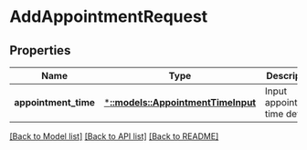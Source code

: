 # AddAppointmentRequest

## Properties
Name | Type | Description | Notes
------------ | ------------- | ------------- | -------------
**appointment_time** | [***::models::AppointmentTimeInput**](AppointmentTimeInput.md) | Input appointment time details. | [default to null]

[[Back to Model list]](../README.md#documentation-for-models) [[Back to API list]](../README.md#documentation-for-api-endpoints) [[Back to README]](../README.md)


